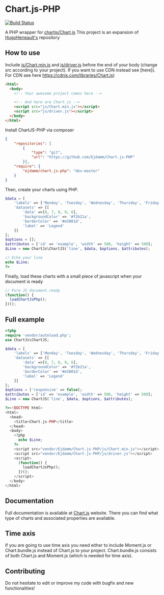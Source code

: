 Chart.js-PHP
============
[![Build Status](https://travis-ci.org/Ejdamm/Chart.js-PHP.svg?branch=master)](https://travis-ci.org/Ejdamm/Chart.js-PHP)

A PHP wrapper for [chartjs/Chart.js](https://github.com/chartjs/Chart.js)
This project is an expansion of [HugoHeneault's](https://github.com/HugoHeneault/Chart.js-PHP) repository

## How to use
Include [js/Chart.min.js](js/Chart.min.js) and [js/driver.js](js/driver.js) before the end of your body (change src according to your project). If you want to use CDN instead see [here](. For CDN see here https://cdnjs.com/libraries/Chart.js)
```html
<html>
  <body>
    <!-- Your awesome project comes here -->

    <!-- And here are Chart.js -->
    <script src="js/Chart.min.js"></script>
    <script src="js/driver.js"></script>
  </body>
</html>
```

Install ChartJS-PHP via composer
```json
{
    "repositories": [
        {
            "type": "git",
            "url": "https://github.com/Ejdamm/Chart.js-PHP"
        }],
    "require": {
        "ejdamm/chart.js-php": "dev-master"
    }
}
```

Then, create your charts using PHP.
```php
$data = [
    'labels' => ['Monday', 'Tuesday', 'Wednesday', 'Thursday', 'Friday'],
    'datasets' => [[
        'data' =>[8, 7, 8, 9, 6],
        'backgroundColor' => '#f2b21a',
        'borderColor' => '#e5801d',
        'label' => 'Legend'
    ]]
];
$options = [];
$attributes = ['id' => 'example', 'width' => 500, 'height' => 500];
$Line = new ChartJs\ChartJS('line', $data, $options, $attributes);

// Echo your line
echo $Line;
?>
```

Finally, load these charts with a small piece of javascript when your document is ready
```js
// Pure JS document.ready
(function() {
  loadChartJsPhp();
})();
```

## Full example
```php
<?php
require 'vendor/autoload.php';
use ChartJs\ChartJS;

$data = [
    'labels' => ['Monday', 'Tuesday', 'Wednesday', 'Thursday', 'Friday'],
    'datasets' => [[
        'data' =>[8, 7, 8, 9, 6],
        'backgroundColor' => '#f2b21a',
        'borderColor' => '#e5801d',
        'label' => 'Legend'
    ]]
];
$options = ['responsive' => false];
$attributes = ['id' => 'example', 'width' => 500, 'height' => 500];
$Line = new ChartJS('line', $data, $options, $attributes);

?><!DOCTYPE html>
<html>
  <head>
    <title>Chart.js-PHP</title>
  </head>
  <body>
    <?php
      echo $Line;
    ?>
    <script src="vendor/Ejdamm/Chart.js-PHP/js/Chart.min.js"></script>
    <script src="vendor/Ejdamm/Chart.js-PHP/js/driver.js"></script>
    <script>
      (function() {
        loadChartJsPhp();
      })();
    </script>
  </body>
</html>
```

## Documentation
Full documentation is available at [Chart.js](http://www.chartjs.org/docs/latest/charts/) website. There you can find what type of charts and associated properties are available.

## Time axis
If you are going to use time axis you need either to include Moment.js or Chart.bundle.js instead of Chart.js to your project. Chart.bundle.js consists of both Chart.js and Moment.js (which is needed for time axis).

## Contributing
Do not hesitate to edit or improve my code with bugfix and new functionalities!
